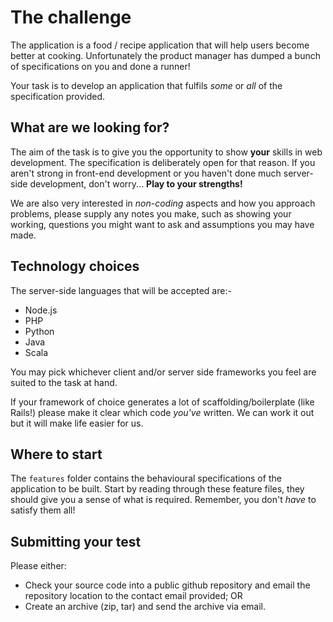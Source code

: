 # The challenge

The application is a food / recipe application that will help users
become better at cooking. Unfortunately the product manager has dumped
a bunch of specifications on you and done a runner!

Your task is to develop an application that fulfils _some_ or _all_ of the
specification provided.

## What are we looking for?

The aim of the task is to give you the opportunity to show **your** skills
in web development. The specification is deliberately open for that
reason. If you aren't strong in front-end development or you haven't
done much server-side development, don't worry... **Play to your strengths!**

We are also very interested in _non-coding_ aspects and how you approach
problems, please supply any notes you make, such as showing your working,
questions you might want to ask and assumptions you may have made.

## Technology choices

The server-side languages that will be accepted are:-

* Node.js
* PHP
* Python
* Java
* Scala

You may pick whichever client and/or server side frameworks you feel
are suited to the task at hand. 

If your framework of choice generates a lot of 
scaffolding/boilerplate (like Rails!) please make it clear which code 
_you've_ written. We can work it out but it will make life easier for us.

## Where to start

The `features` folder contains the behavioural specifications of the
application to be built. Start by reading through these feature files,
they should give you a sense of what is required. Remember, you don't 
_have_ to satisfy them all!

## Submitting your test

Please either:

* Check your source code into a public github repository and email
the repository location to the contact email provided; OR
* Create an archive (zip, tar) and send the archive via email.
